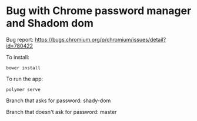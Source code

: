 # Bug with Chrome password manager and Shadom dom

Bug report: https://bugs.chromium.org/p/chromium/issues/detail?id=780422

To install:
```
bower install
```

To run the app:
```
polymer serve
```

Branch that asks for password: shady-dom

Branch that doesn't ask for password: master